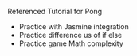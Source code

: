 Referenced Tutorial for Pong
- Practice with Jasmine integration
- Practice difference us of if else
- Practice game Math complexity 
